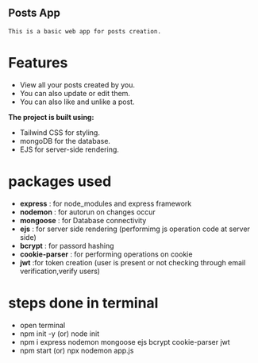 ## Posts App

    This is a basic web app for posts creation.

# Features
- View all your posts created by you.
- You can also update or edit them.
- You can also like and unlike a post.

**The project is built using:**

- Tailwind CSS for styling.
- mongoDB for the database.
- EJS for server-side rendering.


# packages used
- **express**       : for node_modules and express framework
- **nodemon**       : for autorun on changes occur
- **mongoose**      : for Database connectivity
- **ejs**           : for server side rendering (performimg js operation code at server side)
- **bcrypt**        : for passord hashing 
- **cookie-parser** : for performing operations on cookie
- **jwt**           :for token creation (user is present or not checking through email verification,verify users)

# steps done in terminal
- open terminal
- npm init -y (or) node init
- npm i express nodemon mongoose ejs bcrypt cookie-parser jwt
- npm start (or) npx nodemon app.js
